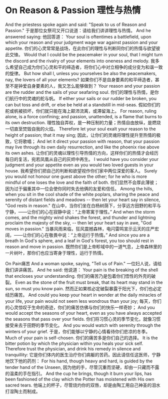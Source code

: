# On Reason & Passion 理性与热情

And the priestess spoke again and said: "Speak to us of Reason and Passion."
于是那位女祭司又开口说道：请给我们讲讲理性与热情。
And he answered saying:
他回答道：
Your soul is oftentimes a battlefield, upon which your reason and your judgment wage war against passion and your appetite.
你们的心灵常常是战场，在此你们的理性与判断同你们的热情与欲望彼此交锋。
Would that I could be the peacemaker in your soul, that I might turn the discord and the rivalry of your elements into oneness and melody.
我多么希望自己成为你们心灵和平的缔造者，将你们心中对立相争的成分变为和谐一致的旋律。
But how shall I, unless you yourselves be also the peacemakers, nay, the lovers of all your elements?
如果你们不是自身要素的和平缔造者，甚至不是钟爱自身要素的人，我又怎么能够做到？
Your reason and your passion are the rudder and the sails of your seafaring soul.
你们的理性与热情，是你们航行中的灵魂的舵与帆。
If either your sails or our rudder be broken, you can but toss and drift, or else be held at a standstill in mid-seas.
假如你们的舵或帆被损坏，你们就只能在海上颠沛流离，或滞留海上。
For reason, ruling alone, is a force confining; and passion, unattended, is a flame that burns to its own destruction.
理性独自弄权，是一种压制的力量；热情自由放纵，是燃烧一切直至焚毁自我的火焰。
Therefore let your soul exalt your reason to the height of passion; that it may sing;
因此，让你们的灵魂将理性提升至热情的极致，它将歌唱；
And let it direct your passion with reason, that your passion may live through its own daily resurrection, and like the phoenix rise above its own ashes.
让你们的灵魂以理性引导热情的方向，这样你们的热情才会经历每日的复活，宛若凤凰从自己的灰烬中再生。
I would have you consider your judgment and your appetite even as you would two loved guests in your house.
我希望你们把自己的判断和欲望视作你们家中两位深爱的客人。
Surely you would not honour one guest above the other; for he who is more mindful of one loses the love and the faith of both.
你们显然不会厚此薄彼；因为过于偏重其中一位会使你同时失去他俩的友爱和信任。
Among the hills, when you sit in the cool shade of the white poplars, sharing the peace and serenity of distant fields and meadows -- then let your heart say in silence, "God rests in reason."
在山中，当你们坐在白杨树荫下，分享远方田野的和平与宁静，——让你们的心在寂静中说：“上帝寄寓于理性。”
And when the storm comes, and the mighty wind shakes the forest, and thunder and lightning proclaim the majesty of the sky, -- then let your heart say in awe, "God moves in passion."
当暴风雨来临，狂风震撼森林，电闪雷鸣宣示云天的庄严宏阔，——让你们的心在敬畏中说：“上帝运行于热情。”
And since you are a breath In God's sphere, and a leaf in God's forest, you too should rest in reason and move in passion.
既然你们是上帝畛域中的一道气息，上帝森林里的一片树叶，那你们也应当寄身于理性，运行于热情。

On Pain痛苦
And a woman spoke, saying, "Tell us of Pain."
一位妇人说，请给我们讲讲痛苦。
And he said:
他说道：
Your pain is the breaking of the shell that encloses your understanding.
你们的痛苦乃是包着你们悟性的外壳的破裂。
Even as the stone of the fruit must break, that its heart may stand in the sun, so must you know pain.
然而正如果核必定破裂暴露于阳光下，你们也必定经历痛苦。
And could you keep your heart in wonder at the daily miracles of your life, your pain would not seem less wondrous than your joy;
每天，你们的心灵惊叹于生命的奇迹，你们的痛苦仿佛与你们的快乐一样奇妙；
And you would accept the seasons of your heart, even as you have always accepted the seasons that pass over your fields.
你们将习惯心灵的季节变化，就像习惯接受来去于田野的季节变化。
And you would watch with serenity through the winters of your grief.
于是，你们能够以宁静的心情看待你们悲凉的冬季。
Much of your pain is self-chosen.
你们的痛苦多是你们自己的选择。
It is the bitter potion by which the physician within you heals your sick self. Therefore trust the physician, and drink his remedy in silence and tranquillity:
它是你们体内的医生治疗你们病躯的苦药。因此请信任这医师，宁静地饮下他的药剂：
For his hand, though heavy and hard, is guided by the tender hand of the Unseen,
因为他的手，尽管沉重而坚硬，却由一只藏而不露的温柔的手在指引。
And the cup he brings, though it burn your lips, has been fashioned of the clay which the Potter has moistened with His own sacred tears.
他端上的杯子，尽管烧灼你的双唇，却是由陶工用自己神圣的泪水打湿陶土而制成。